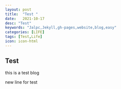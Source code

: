 ```yaml
---
layout: post
title:  "Test "
date:   2021-10-17
desc: "Test"
keywords: "Jalpc,Jekyll,gh-pages,website,blog,easy"
categories: [LIFE]
tags: [Test,Life]
icon: icon-html
---
```


## Test

this is a test blog

new line for test
